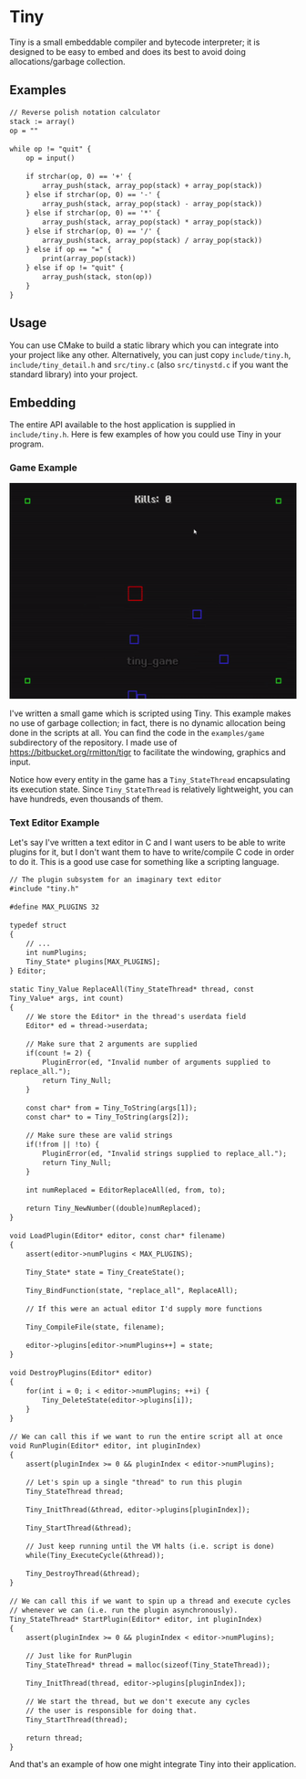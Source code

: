 # Tiny
Tiny is a small embeddable compiler and bytecode interpreter; it is designed to be easy to embed
and does its best to avoid doing allocations/garbage collection.

## Examples
```
// Reverse polish notation calculator
stack := array()
op = ""

while op != "quit" {
    op = input()

    if strchar(op, 0) == '+' { 
        array_push(stack, array_pop(stack) + array_pop(stack))
    } else if strchar(op, 0) == '-' {
        array_push(stack, array_pop(stack) - array_pop(stack))
    } else if strchar(op, 0) == '*' {
        array_push(stack, array_pop(stack) * array_pop(stack))
    } else if strchar(op, 0) == '/' {
        array_push(stack, array_pop(stack) / array_pop(stack))
    } else if op == "=" {
        print(array_pop(stack))
    } else if op != "quit" {
        array_push(stack, ston(op))
    }
}
```

## Usage
You can use CMake to build a static library which you can integrate into your project
like any other. Alternatively, you can just copy `include/tiny.h`, `include/tiny_detail.h` and `src/tiny.c` (also `src/tinystd.c` if you want the standard library) into your project.

## Embedding
The entire API available to the host application is supplied in `include/tiny.h`.
Here is few examples of how you could use Tiny in your program.

### Game Example

![Alt text](examples/game/images/game.gif?raw=true "Tiny Game")

I've written a small game which is scripted using Tiny. This example makes no use of garbage collection; in fact, there is no dynamic allocation being done in the scripts at all. 
You can find the code in the `examples/game` subdirectory of the repository. I made use of https://bitbucket.org/rmitton/tigr to facilitate the windowing, graphics and input.

Notice how every entity in the game has a `Tiny_StateThread` encapsulating its execution state. Since `Tiny_StateThread` is relatively lightweight, you can have hundreds, even thousands of them.

### Text Editor Example
Let's say I've written a text editor in C and I want users to be able to write plugins
for it, but I don't want them to have to write/compile C code in order to do it. This is
a good use case for something like a scripting language.

```c99
// The plugin subsystem for an imaginary text editor
#include "tiny.h"

#define MAX_PLUGINS 32

typedef struct
{
    // ...
    int numPlugins;
    Tiny_State* plugins[MAX_PLUGINS];
} Editor;

static Tiny_Value ReplaceAll(Tiny_StateThread* thread, const Tiny_Value* args, int count)
{
    // We store the Editor* in the thread's userdata field
    Editor* ed = thread->userdata;

    // Make sure that 2 arguments are supplied
    if(count != 2) {
        PluginError(ed, "Invalid number of arguments supplied to replace_all.");
        return Tiny_Null;
    }

    const char* from = Tiny_ToString(args[1]);
    const char* to = Tiny_ToString(args[2]);

    // Make sure these are valid strings
    if(!from || !to) {
        PluginError(ed, "Invalid strings supplied to replace_all.");
        return Tiny_Null;
    }

    int numReplaced = EditorReplaceAll(ed, from, to);

    return Tiny_NewNumber((double)numReplaced);
}

void LoadPlugin(Editor* editor, const char* filename)
{
    assert(editor->numPlugins < MAX_PLUGINS);

    Tiny_State* state = Tiny_CreateState();

    Tiny_BindFunction(state, "replace_all", ReplaceAll);

    // If this were an actual editor I'd supply more functions

    Tiny_CompileFile(state, filename);

    editor->plugins[editor->numPlugins++] = state;
}

void DestroyPlugins(Editor* editor)
{
    for(int i = 0; i < editor->numPlugins; ++i) {
        Tiny_DeleteState(editor->plugins[i]);
    }
}

// We can call this if we want to run the entire script all at once
void RunPlugin(Editor* editor, int pluginIndex)
{
    assert(pluginIndex >= 0 && pluginIndex < editor->numPlugins);

    // Let's spin up a single "thread" to run this plugin
    Tiny_StateThread thread;

    Tiny_InitThread(&thread, editor->plugins[pluginIndex]);

    Tiny_StartThread(&thread);

    // Just keep running until the VM halts (i.e. script is done)
    while(Tiny_ExecuteCycle(&thread));

    Tiny_DestroyThread(&thread);
}

// We can call this if we want to spin up a thread and execute cycles
// whenever we can (i.e. run the plugin asynchronously).
Tiny_StateThread* StartPlugin(Editor* editor, int pluginIndex)
{ 
    assert(pluginIndex >= 0 && pluginIndex < editor->numPlugins);

    // Just like for RunPlugin
    Tiny_StateThread* thread = malloc(sizeof(Tiny_StateThread));

    Tiny_InitThread(thread, editor->plugins[pluginIndex]);

    // We start the thread, but we don't execute any cycles
    // the user is responsible for doing that.
    Tiny_StartThread(thread);

    return thread;
}
```

And that's an example of how one might integrate Tiny into their application.
